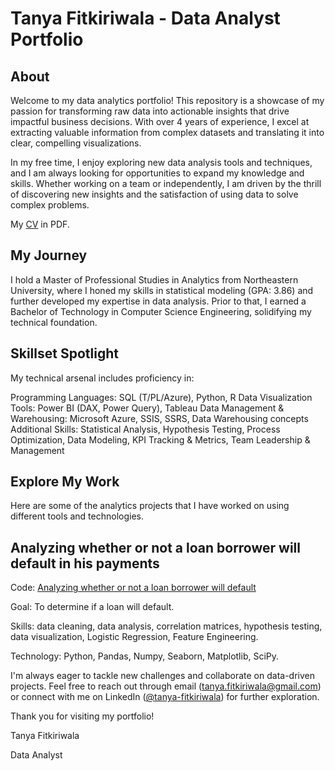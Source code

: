# Tanya Fitkiriwala - Data Analyst Portfolio
## About

Welcome to my data analytics portfolio! This repository is a showcase of my passion for transforming raw data into actionable insights that drive impactful business decisions.  With over 4 years of experience, I excel at extracting valuable information from complex datasets and translating it into clear, compelling visualizations.

In my free time, I enjoy exploring new data analysis tools and techniques, and I am always looking for opportunities to expand my knowledge and skills. Whether working on a team or independently, I am driven by the thrill of discovering new insights and the satisfaction of using data to solve complex problems.

My  [CV](https://github.com/user-attachments/files/16564483/CV.pdf) in PDF.

## My Journey

I hold a Master of Professional Studies in Analytics from Northeastern University, where I honed my skills in statistical modeling (GPA: 3.86) and further developed my expertise in data analysis. Prior to that, I earned a Bachelor of Technology in Computer Science Engineering, solidifying my technical foundation.

## Skillset Spotlight

My technical arsenal includes proficiency in:

Programming Languages: SQL (T/PL/Azure), Python, R
Data Visualization Tools: Power BI (DAX, Power Query), Tableau
Data Management & Warehousing: Microsoft Azure, SSIS, SSRS, Data Warehousing concepts
Additional Skills: Statistical Analysis, Hypothesis Testing, Process Optimization, Data Modeling, KPI Tracking & Metrics, Team Leadership & Management

## Explore My Work

Here are some of the analytics projects that I have worked on using different tools and technologies.

## Analyzing whether or not a loan borrower will default in his payments
Code: [Analyzing whether or not a loan borrower will default](https://github.com/tanya-0630/Data-Analytics-Portfolio/blob/4a67867075aab7fe431216b4359293d0e0433434/Analyzing%20whether%20or%20not%20a%20loan%20borrower%20will%20default%20in%20his%20payments.ipynb)

Goal: To determine if a loan will default.

Skills: data cleaning, data analysis, correlation matrices, hypothesis testing, data visualization, Logistic Regression, Feature Engineering.

Technology: Python, Pandas, Numpy, Seaborn, Matplotlib, SciPy.


I'm always eager to tackle new challenges and collaborate on data-driven projects. Feel free to reach out through email (tanya.fitkiriwala@gmail.com) or connect with me on LinkedIn ([@tanya-fitkiriwala](https://www.linkedin.com/in/tanya-fitkiriwala/)) for further exploration.

Thank you for visiting my portfolio!

Tanya Fitkiriwala

Data Analyst
